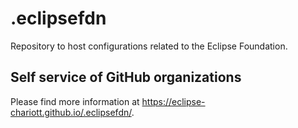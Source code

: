 # .eclipsefdn

Repository to host configurations related to the Eclipse Foundation.

## Self service of GitHub organizations

Please find more information at <https://eclipse-chariott.github.io/.eclipsefdn/>.
